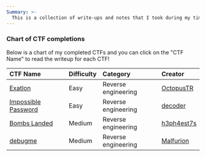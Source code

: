 ```yaml
---
Summary: >-
  This is a collection of write-ups and notes that I took during my time completing CTFs. They are separated by categories and this includes CTFs from       hackthebox.com
---
```


### Chart of CTF completions
Below is a chart of my completed CTFs and you can click on the "CTF Name" to read the writeup for each CTF!

| CTF Name | Difficulty | Category | Creator |
| :--- | :--- | :--- | :--- |
| [Exatlon](https://github.com/mmyers4/HTB-Writeups/blob/main/Reversing/Exatlon.md) | Easy | Reverse engineering | [OctopusTR](https://app.hackthebox.com/users/158119) |
| [Impossible Password](https://github.com/mmyers4/HTB-Writeups/blob/main/Reversing/ImpossiblePassword.md) | Easy | Reverse engineering | [decoder](https://app.hackthebox.com/users/1391) |
| [Bombs Landed](https://github.com/mmyers4/HTB-Writeups/blob/main/Reversing/BombsLanded.md) | Medium | Reverse engineering | [h3ph4est7s](https://app.hackthebox.com/users/57) |
| [debugme](https://github.com/mmyers4/HTB-Writeups/blob/main/Reversing/Debugme.md) | Medium | Reverse engineering | [Malfurion](https://app.hackthebox.com/users/34125) |
